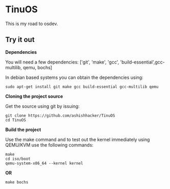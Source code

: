 # TinuOS
This is my road to osdev.


## Try it out
**Dependencies**

You will need a few dependencies: ['git', 'make', 'gcc', 'build-essential',gcc-multilib, qemu, bochs]

In debian based systems you can obtain the dependencies using:

    sudo apt-get install git make gcc build-essential gcc-multilib qemu

**Cloning the project source**

Get the source using git by issuing:

    git clone https://github.com/ashishhacker/TinuOS
    cd TinuOS

**Build the project**

Use the make command and to test out the kernel immediately using QEMU/KVM use the following commands:

    make
    cd iso/boot
    qemu-system-x86_64 --kernel kernel

**OR**

    make bochs		
